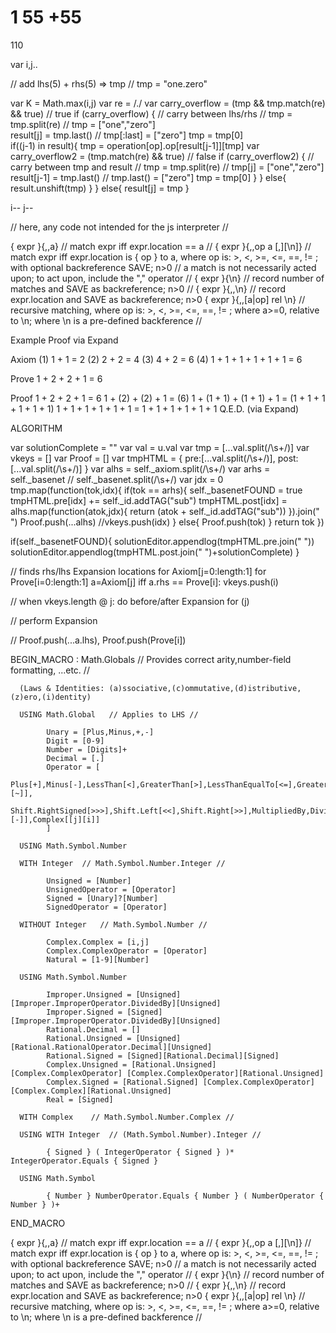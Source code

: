   1
  55
 +55
 ===
 110
 
 var i,j..
 
 // add lhs(5) + rhs(5) => tmp // tmp = "one.zero"
 
 var K = Math.max(i,j)
 var re = /\./
 var carry_overflow = (tmp && tmp.match(re) && true) // true
 if (carry_overflow) { // carry between lhs/rhs //
    tmp = tmp.split(re) // tmp = ["one","zero"]   
    result[j] = tmp.last() // tmp[:last] = ["zero"]
    tmp = tmp[0]   
    if((j-1) in result){
      tmp = operation[op].op[result[j-1]][tmp]
      var carry_overflow2 = (tmp.match(re) && true) // false
      if (carry_overflow2) { // carry between tmp and result //
        tmp = tmp.split(re) // tmp[j] = ["one","zero"]   
        result[j-1] = tmp.last() // tmp.last() = ["zero"]
        tmp = tmp[0]
      }
    }
    else{
      result.unshift(tmp)
    }
 }
 else{
  result[j] = tmp
 }
   
i--
j--
 

// here, any code not intended for the js interpreter //

{ expr }{,,a}             // match expr iff expr.location == a //
{ expr }{,,op a [,][\n]}  // match expr iff expr.location is { op } to a, where op is: >, <, >=, <=, ==, != ; with optional backreference SAVE; n>0 
                          // a match is not necessarily acted upon; to act upon, include the "," operator //
{ expr }{\n}              // record number of matches and SAVE as backreference; n>0 //
{ expr }{,,\n}            // record expr.location and SAVE as backreference; n>0
{ expr }{,,[a|op] rel \n} // recursive matching, where op is: >, <, >=, <=, ==, != ; where a>=0, relative to \n; where \n is a pre-defined backference //

Example Proof via Expand

Axiom
(1) 1 + 1 = 2
(2) 2 + 2 = 4
(3) 4 + 2 = 6
(4) 1 + 1 + 1 + 1 + 1 + 1 = 6

Prove
1 + 2 + 2 + 1 = 6

Proof
1 + 2 + 2 + 1 = 6
1 + (2) + (2) + 1 = (6)
1 + (1 + 1) + (1 + 1) + 1 = (1 + 1 + 1 + 1 + 1 + 1)
1 + 1 + 1 + 1 + 1 + 1 = 1 + 1 + 1 + 1 + 1 + 1
Q.E.D. (via Expand)


ALGORITHM

var solutionComplete = ""
var val = u.val
var tmp = [...val.split(/\s+/)]
var vkeys = []
var Proof = []
var tmpHTML = { 
  pre:[...val.split(/\s+/)], 
  post:[...val.split(/\s+/)] } 
var alhs = self._axiom.split(/\s+/)
var arhs = self._basenet // self._basenet.split(/\s+/)
var jdx = 0
tmp.map(function(tok,idx){
  if(tok == arhs){
    self._basenetFOUND = true
    tmpHTML.pre[idx] += self._id.addTAG("sub")
    tmpHTML.post[idx] = alhs.map(function(atok,jdx){ return (atok + self._id.addTAG("sub")) }).join(" ")
    Proof.push(...alhs)
    //vkeys.push(idx)
  }
  else{
    Proof.push(tok)
  }
  return tok
})

if(self._basenetFOUND){
  solutionEditor.appendlog(tmpHTML.pre.join(" "))
  solutionEditor.appendlog(tmpHTML.post.join(" ")+solutionComplete)
}



// finds rhs/lhs Expansion locations
for Axiom[j=0:length:1]
for Prove[i=0:length:1]
  a=Axiom[j]
  iff a.rhs == Prove[i]: vkeys.push(i)

// when vkeys.length @ j: do before/after Expansion for (j) 
  
  // perform Expansion
  
//
  Proof.push(...a.lhs), Proof.push(Prove[i])

BEGIN_MACRO : Math.Globals // Provides correct arity,number-field formatting, ...etc. //

      (Laws & Identities: (a)ssociative,(c)ommutative,(d)istributive,(z)ero,(i)dentity)
      
      USING Math.Global   // Applies to LHS //

            Unary = [Plus,Minus,+,-]
            Digit = [0-9]
            Number = [Digits]+
            Decimal = [.]
            Operator = [
                  Plus[+],Minus[-],LessThan[<],GreaterThan[>],LessThanEqualTo[<=],GreaterThanEqualTo[>=],Equals[=],Power[^],RaisedTo[^],Shift.LeftSigned[<<<],Not[[!][~]],
                  Shift.RightSigned[>>>],Shift.Left[<<],Shift.Right[>>],MultipliedBy,DividedBy,Percent[%],Modulus[%],DecimalPoint[.],Unary[[+][-]],Complex[[j][i]]
            ]

      USING Math.Symbol.Number

      WITH Integer  // Math.Symbol.Number.Integer //

            Unsigned = [Number]
            UnsignedOperator = [Operator]
            Signed = [Unary]?[Number]
            SignedOperator = [Operator]

      WITHOUT Integer   // Math.Symbol.Number //

            Complex.Complex = [i,j]
            Complex.ComplexOperator = [Operator]
            Natural = [1-9][Number]

      USING Math.Symbol.Number

            Improper.Unsigned = [Unsigned][Improper.ImproperOperator.DividedBy][Unsigned]
            Improper.Signed = [Signed][Improper.ImproperOperator.DividedBy][Unsigned]
            Rational.Decimal = []
            Rational.Unsigned = [Unsigned][Rational.RationalOperator.Decimal][Unsigned]
            Rational.Signed = [Signed][Rational.Decimal][Signed]
            Complex.Unsigned = [Rational.Unsigned] [Complex.ComplexOperator] [Complex.ComplexOperator][Rational.Unsigned]
            Complex.Signed = [Rational.Signed] [Complex.ComplexOperator] [Complex.Complex][Rational.Unsigned]
            Real = [Signed]

      WITH Complex    // Math.Symbol.Number.Complex //

      USING WITH Integer  // (Math.Symbol.Number).Integer //

            { Signed } ( IntegerOperator { Signed } )* IntegerOperator.Equals { Signed }

      USING Math.Symbol

            { Number } NumberOperator.Equals { Number } ( NumberOperator { Number } )+

END_MACRO


{ expr }{,,a}             // match expr iff expr.location == a //
{ expr }{,,op a [,][\n]}  // match expr iff expr.location is { op } to a, where op is: >, <, >=, <=, ==, != ; with optional backreference SAVE; n>0 
                          // a match is not necessarily acted upon; to act upon, include the "," operator //
{ expr }{\n}              // record number of matches and SAVE as backreference; n>0 //
{ expr }{,,\n}            // record expr.location and SAVE as backreference; n>0
{ expr }{,,[a|op] rel \n} // recursive matching, where op is: >, <, >=, <=, ==, != ; where a>=0, relative to \n; where \n is a pre-defined backference //